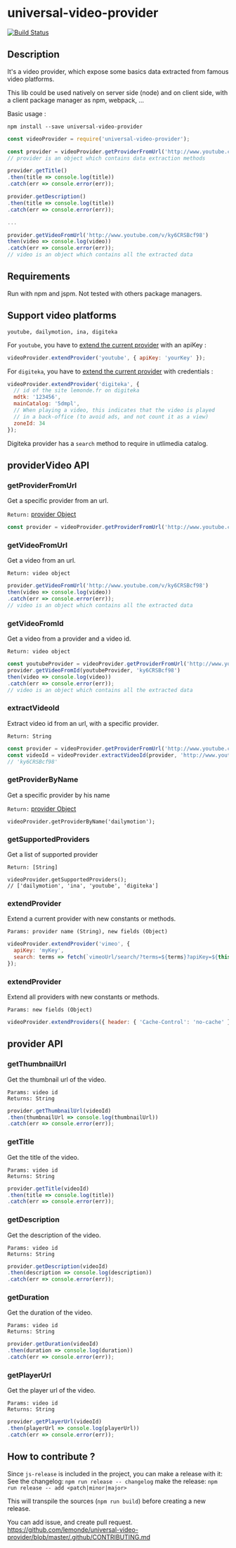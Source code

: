 # universal-video-provider

[![Build Status](https://travis-ci.org/lemonde/universal-video-provider.svg?branch=master)](https://travis-ci.org/lemonde/universal-video-provider)

## Description

It's a video provider, which expose some basics data extracted from famous video platforms.

This lib could be used natively on server side (node) and on client side, with a client package manager as npm, webpack, ...

Basic usage :

`npm install --save universal-video-provider`

```js
const videoProvider = require('universal-video-provider');

const provider = videoProvider.getProviderFromUrl('http://www.youtube.com/v/ky6CRSBcf98');
// provider is an object which contains data extraction methods

provider.getTitle()
.then(title => console.log(title))
.catch(err => console.error(err));

provider.getDescription()
.then(title => console.log(title))
.catch(err => console.error(err));

...

provider.getVideoFromUrl('http://www.youtube.com/v/ky6CRSBcf98')
then(video => console.log(video))
.catch(err => console.error(err));
// video is an object which contains all the extracted data
```

## Requirements

Run with npm and jspm. Not tested with others package managers.

## Support video platforms

`youtube, dailymotion, ina, digiteka`

For `youtube`, you have to [extend the current provider](https://github.com/lemonde/universal-video-provider#extendprovider) with an apiKey :

```js
videoProvider.extendProvider('youtube', { apiKey: 'yourKey' });
```

For `digiteka`, you have to [extend the current provider](https://github.com/lemonde/universal-video-provider#extendprovider) with credentials :

```js
videoProvider.extendProvider('digiteka', {
  // id of the site lemonde.fr on digiteka
  mdtk: '123456',
  mainCatalog: '5dmpl',
  // When playing a video, this indicates that the video is played
  // in a back-office (to avoid ads, and not count it as a view)
  zoneId: 34
});
```

Digiteka provider has a `search` method to require in utlimedia catalog.

## providerVideo API

### getProviderFromUrl

Get a specific provider from an url.

`Return:` [provider Object](https://github.com/lemonde/universal-video-provider#provider-api)

```js
const provider = videoProvider.getProviderFromUrl('http://www.youtube.com/v/ky6CRSBcf98');
```

### getVideoFromUrl

Get a video from an url.

`Return: video object`

```js
provider.getVideoFromUrl('http://www.youtube.com/v/ky6CRSBcf98')
then(video => console.log(video))
.catch(err => console.error(err));
// video is an object which contains all the extracted data
```

### getVideoFromId

Get a video from a provider and a video id.

`Return: video object`

```js
const youtubeProvider = videoProvider.getProviderFromUrl('http://www.youtube.com/v/ky6CRSBcf98');
provider.getVideoFromId(youtubeProvider, 'ky6CRSBcf98')
then(video => console.log(video))
.catch(err => console.error(err));
// video is an object which contains all the extracted data
```

### extractVideoId

Extract video id from an url, with a specific provider.

```
Return: String
```

```js
const provider = videoProvider.getProviderFromUrl('http://www.youtube.com/v/ky6CRSBcf98');
const videoId = videoProvider.extractVideoId(provider, 'http://www.youtube.com/v/ky6CRSBcf98')
// 'ky6CRSBcf98'
```

### getProviderByName

Get a specific provider by his name


`Return:` [provider Object](https://github.com/lemonde/universal-video-provider#provider-api)


```
videoProvider.getProviderByName('dailymotion');
```

### getSupportedProviders

Get a list of supported provider

```
Return: [String]
```

```
videoProvider.getSupportedProviders();
// ['dailymotion', 'ina', 'youtube', 'digiteka']
```

### extendProvider

Extend a current provider with new constants or methods.

```
Params: provider name (String), new fields (Object)
```

```js
videoProvider.extendProvider('vimeo', {
  apiKey: 'myKey',
  search: terms => fetch(`vimeoUrl/search/?terms=${terms}?apiKey=${this.apiKey}`)
});
```

### extendProvider

Extend all providers with new constants or methods.

```
Params: new fields (Object)
```

```js
videoProvider.extendProviders({ header: { 'Cache-Control': 'no-cache' } });
```

## provider API

### getThumbnailUrl

Get the thumbnail url of the video.

```
Params: video id
Returns: String
```

```js
provider.getThumbnailUrl(videoId)
.then(thumbnailUrl => console.log(thumbnailUrl))
.catch(err => console.error(err));
```

### getTitle

Get the title of the video.

```
Params: video id
Returns: String
```

```js
provider.getTitle(videoId)
.then(title => console.log(title))
.catch(err => console.error(err));
```

### getDescription

Get the description of the video.

```
Params: video id
Returns: String
```

```js
provider.getDescription(videoId)
.then(description => console.log(description))
.catch(err => console.error(err));
```

### getDuration

Get the duration of the video.

```
Params: video id
Returns: String
```

```js
provider.getDuration(videoId)
.then(duration => console.log(duration))
.catch(err => console.error(err));
```

### getPlayerUrl

Get the player url of the video.

```
Params: video id
Returns: String
```

```js
provider.getPlayerUrl(videoId)
.then(playerUrl => console.log(playerUrl))
.catch(err => console.error(err));
```

## How to contribute ?

Since `js-release` is included in the project, you can make a release with it:
See the changelog: `npm run release -- changelog`
make the release: `npm run release -- add <patch|minor|major>`

This will transpile the sources (`npm run build`) before creating a new release.

You can add issue, and create pull request. https://github.com/lemonde/universal-video-provider/blob/master/.github/CONTRIBUTING.md
